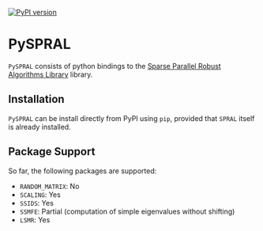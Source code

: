 [![PyPI version](https://badge.fury.io/py/pyspral.svg)](https://badge.fury.io/py/pyspral)

# PySPRAL

`PySPRAL` consists of python bindings to the [Sparse Parallel Robust Algorithms Library](https://github.com/ralna/spral) library.

## Installation

`PySPRAL` can be install directly from PyPI using `pip`, provided that `SPRAL` itself is already installed.

## Package Support

So far, the following packages are supported:

- `RANDOM_MATRIX`: No
- `SCALING`: Yes
- `SSIDS`: Yes
- `SSMFE`: Partial (computation of simple eigenvalues without shifting)
- `LSMR`: Yes
